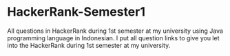 # HackerRank-Semester1
All questions in HackerRank during 1st semester at my university using Java programming language in Indonesian.
I put all question links to give you let into the HackerRank during 1st semester at my university.
